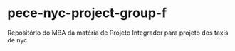 # pece-nyc-project-group-f
Repositório do MBA da matéria de Projeto Integrador  para projeto dos taxis de nyc
